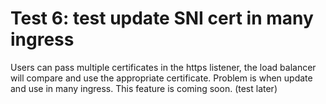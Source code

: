 # Test 6: test update SNI cert in many ingress

Users can pass multiple certificates in the https listener, the load balancer will compare and use the appropriate certificate. Problem is when update and use in many ingress. This feature is coming soon. (test later)
